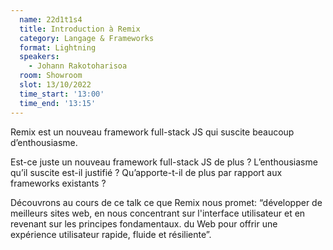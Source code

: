 ```yaml
---
  name: 22d1t1s4
  title: Introduction à Remix
  category: Langage & Frameworks
  format: Lightning
  speakers: 
    - Johann Rakotoharisoa
  room: Showroom
  slot: 13/10/2022
  time_start: '13:00'
  time_end: '13:15'
---
```

Remix est un nouveau framework full-stack JS qui suscite beaucoup d’enthousiasme.

Est-ce juste un nouveau framework full-stack JS de plus ?
L’enthousiasme qu’il suscite est-il justifié ?
Qu’apporte-t-il de plus par rapport aux frameworks existants ?

Découvrons au cours de ce talk ce que Remix nous promet:
“développer de meilleurs sites web, en nous concentrant sur
l'interface utilisateur et en revenant sur les principes fondamentaux.
du Web pour offrir une expérience utilisateur rapide, fluide et résiliente”.
